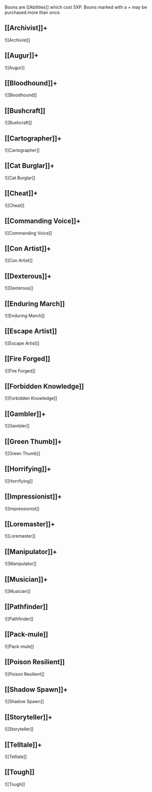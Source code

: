 Boons are [[Abilities]] which cost 5XP. Boons marked with a + may be purchased more than once.
## [[Archivist]]+
![[Archivist]]
## [[Augur]]+
![[Augur]]
## [[Bloodhound]]+
![[Bloodhound]]
## [[Bushcraft]]
![[Bushcraft]]
## [[Cartographer]]+
![[Cartographer]]
## [[Cat Burglar]]+
![[Cat Burglar]]
## [[Cheat]]+
![[Cheat]]
## [[Commanding Voice]]+
![[Commanding Voice]]
## [[Con Artist]]+
![[Con Artist]]
## [[Dexterous]]+
![[Dexterous]]
## [[Enduring March]]
![[Enduring March]]
## [[Escape Artist]]
![[Escape Artist]]
## [[Fire Forged]]
![[Fire Forged]]
## [[Forbidden Knowledge]]
![[Forbidden Knowledge]]
## [[Gambler]]+
![[Gambler]]
## [[Green Thumb]]+
![[Green Thumb]]
## [[Horrifying]]+
![[Horrifying]]
## [[Impressionist]]+
![[Impressionist]]
## [[Loremaster]]+
![[Loremaster]]
## [[Manipulator]]+
![[Manipulator]]
## [[Musician]]+
![[Musician]]
## [[Pathfinder]]
![[Pathfinder]]
## [[Pack-mule]]
![[Pack-mule]]
## [[Poison Resilient]]
![[Poison Resilient]]
## [[Shadow Spawn]]+
![[Shadow Spawn]]
## [[Storyteller]]+
![[Storyteller]]
## [[Telltale]]+
![[Telltale]]
## [[Tough]]
![[Tough]]